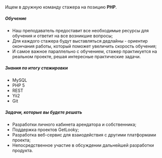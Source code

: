 Ищем в дружную команду стажера на позицию **PHP**.

##### Обучение

* Наш преподаватель предоставит все необходимые ресурсы для обучения и ответит на все возникшие вопросы;
* Для каждого стажера будут выставляться дедлайны - ориентир окончания работы, который поможет увеличить скорость обучения;
* И самое важное параллельно с обучением, стажер практикуется на реальном проекте, решая интересные практические задачи.

##### Знания по итогу стажировки

- MySQL
- PHP 5
- REST
- Yii2
- Git

##### Задачи, которые вы будете решать

* Разработки личного кабинета арендатора и собственника;
* Поддержка проектов GetLooky;
* Разработка веб-сервис для взаиодействия с другими платформами проекта;
* Непосредственное участие в обсуждении дальнейшей разработки продукта.
